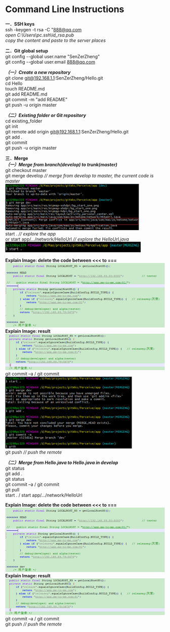 **Command Line Instructions**
=================================== 

**一．SSH keys** <br>
ssh -keygen -t rsa -C "888@qq.com <br>
*open C:\Users\pc\.ssh\id_rsa.pub* <br>
*copy the content and paste to the server places* <br>

**二．Git global setup** <br>
git config --global user.name "SenZerZheng" <br>
git config --global user.email 888@qq.com <br>

***（一）Create a new repository*** <br>
git clone git@192.168.1.1:SenZerZheng/Hello.git <br>
cd Hello <br>
touch README.md <br>
git add README.md <br>
git commit -m "add README" <br>
git push -u origin master <br>

***（二）Existing folder or Git repository*** <br>
cd existing_folder <br>
git init <br>
git remote add origin git@192.168.1.1:SenZerZheng/Hello.git <br>
git add . <br>
git commit <br>
git push -u origin master <br>

**三．Merge** <br>
***（一）Merge from branch(develop) to trunk(master)*** <br>
git checkout master <br>
git merge develop *// merge from develop to master, the current code is master* <br>
 ![github](https://github.com/SenzerZheng/GitBasicOperation/blob/master/samples/sample_01.png "github") <br>
start . *// explore the app* <br>
or start app/.../network/HelloUrl 			*// explore the HelloUrl.java* <br>
![image](https://github.com/SenzerZheng/GitBasicOperation/blob/master/samples/sample_02.png) <br>
 
**Explain Image: delete the code between <<< to ===** <br>
 ![image](https://github.com/SenzerZheng/GitBasicOperation/blob/master/samples/sample_03.png) <br>
**Explain Image: result** <br>
 ![image](https://github.com/SenzerZheng/GitBasicOperation/blob/master/samples/sample_04.png) <br>
git commit –a / git commit <br>
  ![image](https://github.com/SenzerZheng/GitBasicOperation/blob/master/samples/sample_05.png) <br>
git push *// push the remote* <br>

***（二）Merge from Hello.java to Hello.java in develop*** <br>
git status <br>
git add . <br>
git status <br>
git commit –a / git commit <br>
git pull <br>
start . / start app/.../network/HelloUrl 		<br>

**Explain Image: delete the code between <<< to ===** <br>
 ![image](https://github.com/SenzerZheng/GitBasicOperation/blob/master/samples/sample_06.png) <br>
**Explain Image: result** <br>
 ![image](https://github.com/SenzerZheng/GitBasicOperation/blob/master/samples/sample_07.png) <br>
git commit –a / git commit <br>
git push *// push the remote* <br>
